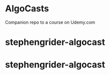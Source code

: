 # AlgoCasts

Companion repo to a course on Udemy.com
# stephengrider-algocast
# stephengrider-algocast
